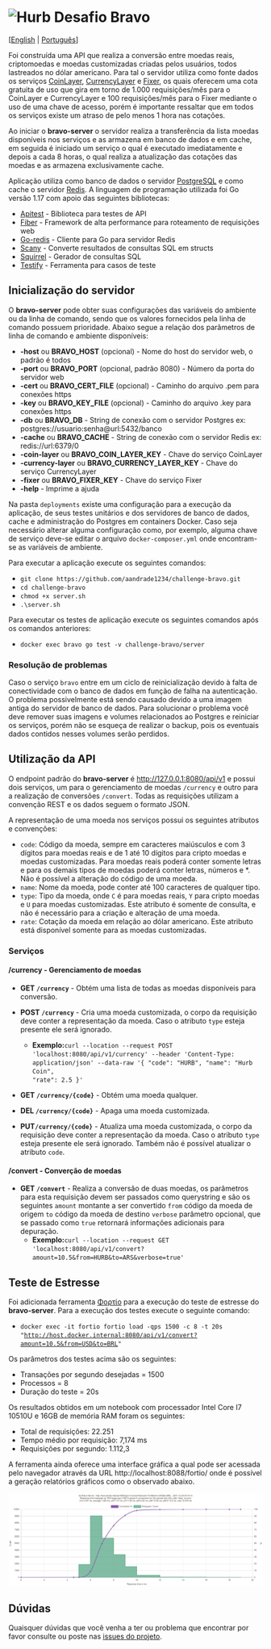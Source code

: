 # <img src="https://avatars1.githubusercontent.com/u/7063040?v=4&s=200.jpg" alt="Hurb" width="24" /> Desafio Bravo

[[English](README.md) | [Português](README.pt.md)]

Foi construída uma API que realiza a conversão entre moedas reais, criptomoedas e moedas customizadas criadas pelos
usuários, todos lastreados no dólar americano. Para tal o servidor utiliza como fonte dados os serviços
[CoinLayer](https://coinlayer.com), [CurrencyLayer](https://currencylayer.com) e [Fixer](https://fixer.io), os quais
oferecem uma cota gratuita de uso que gira em torno de 1.000 requisições/mês para o CoinLayer e CurrencyLayer e 100
requisições/mês para o Fixer mediante o uso de uma chave de acesso, porém é importante ressaltar que em todos os
serviços existe um atraso de pelo menos 1 hora nas cotações.

Ao iniciar o **bravo-server** o servidor realiza a transferência da lista moedas disponíveis nos serviços e as
armazena em banco de dados e em cache, em seguida é iniciado um serviço o qual é executado imediatamente e depois a cada
8 horas, o qual realiza a atualização das cotações das moedas e as armazena exclusivamente cache.

Aplicação utiliza como banco de dados o servidor [PostgreSQL](https://www.postgresql.org) e como cache o servidor
[Redis](https://redis.io). A linguagem de programação utilizada foi Go versão 1.17 com apoio das seguintes bibliotecas:
- [Apitest](https://github.com/steinfletcher/apitest) - Biblioteca para testes de API
- [Fiber](https://gofiber.io) - Framework de alta performance para roteamento de requisições web
- [Go-redis](https://github.com/go-redis/redis) - Cliente para Go para servidor Redis
- [Scany](https://github.com/georgysavva/scany) - Converte resultados de consultas SQL em structs
- [Squirrel](https://github.com/Masterminds/squirrel) - Gerador de consultas SQL
- [Testify](https://github.com/stretchr/testify) - Ferramenta para casos de teste

## Inicialização do servidor

O **bravo-server** pode obter suas configurações das variáveis do ambiente ou da linha de comando, sendo que os valores
fornecidos pela linha de comando possuem prioridade. Abaixo segue a relação dos parâmetros de linha de comando e ambiente
disponíveis:
- **-host** ou **BRAVO_HOST** (opcional) - Nome do host do servidor web, o padrão é todos
- **-port** ou **BRAVO_PORT** (opcional, padrão 8080) - Número da porta do servidor web
- **-cert** ou **BRAVO_CERT_FILE** (opcional) - Caminho do arquivo .pem para conexões https
- **-key** ou **BRAVO_KEY_FILE** (opcional) - Caminho do arquivo .key para conexões https
- **-db** ou **BRAVO_DB** - String de conexão com o servidor Postgres ex: postgres://usuario:senha@url:5432/banco
- **-cache** ou **BRAVO_CACHE** - String de conexão com o servidor Redis ex: redis://url:6379/0
- **-coin-layer** ou **BRAVO_COIN_LAYER_KEY** - Chave do serviço CoinLayer
- **-currency-layer** ou **BRAVO_CURRENCY_LAYER_KEY** - Chave do serviço CurrencyLayer
- **-fixer** ou **BRAVO_FIXER_KEY** - Chave do serviço Fixer
- **-help** - Imprime a ajuda

Na pasta ``deployments`` existe uma configuração para a execução da aplicação, de seus testes unitários e dos servidores
de banco de dados, cache e administração do Postgres em containers Docker. Caso seja necessário alterar alguma
configuração como, por exemplo, alguma chave de serviço deve-se editar o arquivo ``docker-composer.yml`` onde
encontram-se as variáveis de ambiente.

Para executar a aplicação execute os seguintes comandos:
- ``git clone https://github.com/aandrade1234/challenge-bravo.git``
- ``cd challenge-bravo``
- ``chmod +x server.sh``
- ``.\server.sh``

Para executar os testes de aplicação execute os seguintes comandos após os comandos anteriores:
- ``docker exec bravo go test -v challenge-bravo/server``

### Resolução de problemas

Caso o serviço ``bravo`` entre em um ciclo de reinicialização devido à falta de conectividade com o banco de dados em
função de falha na autenticação. O problema possivelmente está sendo causado devido a uma imagem antiga do servidor de
banco de dados. Para solucionar o problema você deve remover suas imagens e volumes relacionados ao Postgres e reiniciar
os serviços, porém não se esqueça de realizar o backup, pois os eventuais dados contidos nesses volumes serão perdidos.

## Utilização da API

O endpoint padrão do **bravo-server** é http://127.0.0.1:8080/api/v1 e possui dois serviços, um para o gerenciamento
de moedas ``/currency`` e outro para a realização de conversões ``/convert``. Todas as requisições utilizam a convenção
REST e os dados seguem o formato JSON.

A representação de uma moeda nos serviços possui os seguintes atributos e convenções:
- ``code``: Código da moeda, sempre em caracteres maiúsculos e com 3 dígitos para moedas reais e de 1 até 10 dígitos
  para cripto moedas e moedas customizadas. Para moedas reais poderá conter somente letras e para os demais tipos de
  moedas poderá conter letras, números e *. Não é possível a alteração do código de uma moeda.
- ``name``: Nome da moeda, pode conter até 100 caracteres de qualquer tipo.
- ``type``: Tipo da moeda, onde ``C`` é para moedas reais, ``Y`` para cripto moedas e ``U`` para moedas customizadas.
  Este atributo é somente de consulta, e não é necessário para a criação e alteração de uma moeda.
- ``rate``: Cotação da moeda em relação ao dólar americano. Este atributo está disponível somente para as moedas
  customizadas.

### Serviços

#### /currency - Gerenciamento de moedas

- **GET ``/currency``** - Obtém uma lista de todas as moedas disponíveis para conversão.


- **POST ``/currency``** - Cria uma moeda customizada, o corpo da requisição deve conter a representação da moeda. Caso
o atributo ``type`` esteja presente ele será ignorado.
    - **Exemplo:**<code>curl --location --request POST 'localhost:8080/api/v1/currency' --header 'Content-Type: application/json' --data-raw '{
      "code": "HURB",
      "name": "Hurb Coin",
      "rate": 2.5
      }'</code>


- **GET ``/currency/{code}``** - Obtém uma moeda qualquer.


- **DEL ``/currency/{code}``** - Apaga uma moeda customizada.


- **PUT``/currency/{code}``** - Atualiza uma moeda customizada, o corpo da requisição deve conter a representação da
moeda. Caso o atributo ``type`` esteja presente ele será ignorado. Também não é possível atualizar o atributo ``code``.

#### /convert - Converção de moedas

- **GET ``/convert``** - Realiza a conversão de duas moedas, os parâmetros para esta requisição devem ser passados como
querystring e são os seguintes ``amount`` montante a ser convertido ``from`` código da moeda de origem ``to`` código da
moeda de destino ``verbose`` parâmetro opcional, que se passado como ``true`` retornará informações adicionais para
depuração.
    - **Exemplo:**<code>curl --location --request GET 'localhost:8080/api/v1/convert?amount=10.5&from=HURB&to=ARS&verbose=true'</code>

## Teste de Estresse

Foi adicionada ferramenta [Φορτίο](https://github.com/fortio/fortio) para a execução do teste de estresse do
**bravo-server**. Para a execução dos testes execute o seguinte comando:
- <code>docker exec -it fortio fortio load -qps 1500 -c 8 -t 20s "http://host.docker.internal:8080/api/v1/convert?amount=10.5&from=USD&to=BRL" </code>

Os parâmetros dos testes acima são os seguintes:
- Transações por segundo desejadas = 1500
- Processos = 8
- Duração do teste = 20s

Os resultados obtidos em um notebook com processador Intel Core I7 10510U e 16GB de memória RAM foram os seguintes:
- Total de requisições: 22.251
- Tempo médio por requisição: 7,174 ms
- Requisições por segundo: 1.112,3

A ferramenta ainda oferece uma interface gráfica a qual pode ser acessada pelo navegador através da URL
http://localhost:8088/fortio/ onde é possível a geração relatórios gráficos como o observado abaixo.

<p>
  <img src="histogram.png" alt="Histrograma" style="background-color: white" />
</p>

## Dúvidas

Quaisquer dúvidas que você venha a ter ou problema que encontrar por favor consulte ou poste nas
[issues do projeto](https://github.com/aandrade1234/challenge-bravo/issues).